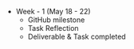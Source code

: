- Week - 1 (May 18 - 22)
  - GitHub milestone
  - Task Reflection 
  - Deliverable & Task completed 
